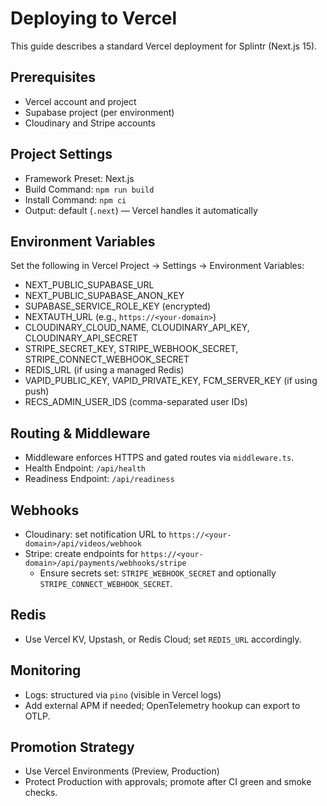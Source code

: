 # Deploying to Vercel

This guide describes a standard Vercel deployment for Splintr (Next.js 15).

## Prerequisites
- Vercel account and project
- Supabase project (per environment)
- Cloudinary and Stripe accounts

## Project Settings
- Framework Preset: Next.js
- Build Command: `npm run build`
- Install Command: `npm ci`
- Output: default (`.next`) — Vercel handles it automatically

## Environment Variables
Set the following in Vercel Project → Settings → Environment Variables:
- NEXT_PUBLIC_SUPABASE_URL
- NEXT_PUBLIC_SUPABASE_ANON_KEY
- SUPABASE_SERVICE_ROLE_KEY (encrypted)
- NEXTAUTH_URL (e.g., `https://<your-domain>`)
- CLOUDINARY_CLOUD_NAME, CLOUDINARY_API_KEY, CLOUDINARY_API_SECRET
- STRIPE_SECRET_KEY, STRIPE_WEBHOOK_SECRET, STRIPE_CONNECT_WEBHOOK_SECRET
- REDIS_URL (if using a managed Redis)
- VAPID_PUBLIC_KEY, VAPID_PRIVATE_KEY, FCM_SERVER_KEY (if using push)
- RECS_ADMIN_USER_IDS (comma-separated user IDs)

## Routing & Middleware
- Middleware enforces HTTPS and gated routes via `middleware.ts`.
- Health Endpoint: `/api/health`
- Readiness Endpoint: `/api/readiness`

## Webhooks
- Cloudinary: set notification URL to `https://<your-domain>/api/videos/webhook`
- Stripe: create endpoints for `https://<your-domain>/api/payments/webhooks/stripe`
  - Ensure secrets set: `STRIPE_WEBHOOK_SECRET` and optionally `STRIPE_CONNECT_WEBHOOK_SECRET`.

## Redis
- Use Vercel KV, Upstash, or Redis Cloud; set `REDIS_URL` accordingly.

## Monitoring
- Logs: structured via `pino` (visible in Vercel logs)
- Add external APM if needed; OpenTelemetry hookup can export to OTLP.

## Promotion Strategy
- Use Vercel Environments (Preview, Production)
- Protect Production with approvals; promote after CI green and smoke checks.


